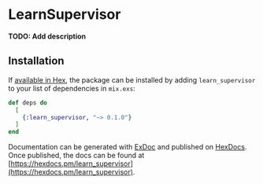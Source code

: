 # LearnSupervisor

**TODO: Add description**

## Installation

If [available in Hex](https://hex.pm/docs/publish), the package can be installed
by adding `learn_supervisor` to your list of dependencies in `mix.exs`:

```elixir
def deps do
  [
    {:learn_supervisor, "~> 0.1.0"}
  ]
end
```

Documentation can be generated with [ExDoc](https://github.com/elixir-lang/ex_doc)
and published on [HexDocs](https://hexdocs.pm). Once published, the docs can
be found at [https://hexdocs.pm/learn_supervisor](https://hexdocs.pm/learn_supervisor).

